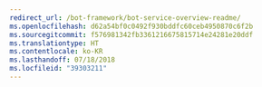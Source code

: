 ```yaml
---
redirect_url: /bot-framework/bot-service-overview-readme/
ms.openlocfilehash: d62a54bf0c0492f930bddfc60ceb4950870c6f2b
ms.sourcegitcommit: f576981342fb3361216675815714e24281e20ddf
ms.translationtype: HT
ms.contentlocale: ko-KR
ms.lasthandoff: 07/18/2018
ms.locfileid: "39303211"
---
```

